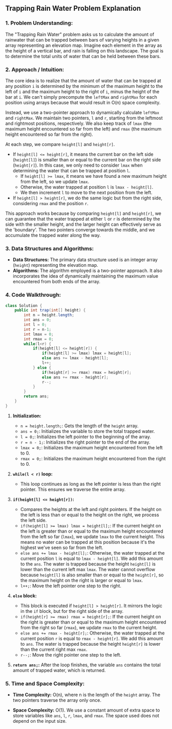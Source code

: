 ## Trapping Rain Water Problem Explanation

### 1. Problem Understanding:

The "Trapping Rain Water" problem asks us to calculate the amount of rainwater that can be trapped between bars of varying heights in a given array representing an elevation map.  Imagine each element in the array as the height of a vertical bar, and rain is falling on this landscape.  The goal is to determine the total units of water that can be held between these bars.

### 2. Approach / Intuition:

The core idea is to realize that the amount of water that can be trapped at any position `i` is determined by the minimum of the maximum height to the left of `i` and the maximum height to the right of `i`, minus the height of the bar at `i`.  We can't simply precompute the `leftMax` and `rightMax` for each position using arrays because that would result in O(n) space complexity.

Instead, we use a two-pointer approach to dynamically calculate `leftMax` and `rightMax`. We maintain two pointers, `l` and `r`, starting from the leftmost and rightmost positions, respectively.  We also keep track of `lmax` (the maximum height encountered so far from the left) and `rmax` (the maximum height encountered so far from the right).

At each step, we compare `height[l]` and `height[r]`.

*   If `height[l] <= height[r]`, it means the current bar on the left side (`height[l]`) is smaller than or equal to the current bar on the right side (`height[r]`).  In this case, we only need to consider `lmax` when determining the water that can be trapped at position `l`.
    *   If `height[l] >= lmax`, it means we have found a new maximum height from the left, so we update `lmax`.
    *   Otherwise, the water trapped at position `l` is `lmax - height[l]`.
    *   We then increment `l` to move to the next position from the left.
*   If `height[l] > height[r]`, we do the same logic but from the right side, considering `rmax` and the position `r`.

This approach works because by comparing `height[l]` and `height[r]`, we can guarantee that the water trapped at either `l` or `r` is determined by the side with the smaller height, and the larger height can effectively serve as the 'boundary'.  The two pointers converge towards the middle, and we accumulate the trapped water along the way.

### 3. Data Structures and Algorithms:

*   **Data Structures:**  The primary data structure used is an integer array (`height`) representing the elevation map.
*   **Algorithms:** The algorithm employed is a two-pointer approach.  It also incorporates the idea of dynamically maintaining the maximum value encountered from both ends of the array.

### 4. Code Walkthrough:

```java
class Solution {
    public int trap(int[] height) {
        int n = height.length;
        int ans = 0;
        int l = 0;
        int r = n-1;
        int lmax = 0;
        int rmax = 0;
        while(l<r) {
            if(height[l] <= height[r]) {
                if(height[l] >= lmax) lmax = height[l];
                else ans += lmax - height[l];
                l++;
            } else {
                if(height[r] >= rmax) rmax = height[r];
                else ans += rmax - height[r];
                r--;
            }
        }
        return ans;
    }
}
```

1.  **Initialization:**
    *   `n = height.length;`: Gets the length of the `height` array.
    *   `ans = 0;`: Initializes the variable to store the total trapped water.
    *   `l = 0;`: Initializes the left pointer to the beginning of the array.
    *   `r = n - 1;`: Initializes the right pointer to the end of the array.
    *   `lmax = 0;`: Initializes the maximum height encountered from the left to 0.
    *   `rmax = 0;`: Initializes the maximum height encountered from the right to 0.

2.  **`while(l < r)` loop:**
    *   This loop continues as long as the left pointer is less than the right pointer.  This ensures we traverse the entire array.

3.  **`if(height[l] <= height[r])`:**
    *   Compares the heights at the left and right pointers.  If the height on the left is less than or equal to the height on the right, we process the left side.
    *   `if(height[l] >= lmax) lmax = height[l];`: If the current height on the left is greater than or equal to the maximum height encountered from the left so far (`lmax`), we update `lmax` to the current height.  This means no water can be trapped at this position because it's the highest we've seen so far from the left.
    *   `else ans += lmax - height[l];`: Otherwise, the water trapped at the current position `l` is equal to `lmax - height[l]`.  We add this amount to the `ans`. The water is trapped because the height `height[l]` is lower than the current left max `lmax`. The water cannot overflow because `height[l]` is also smaller than or equal to the `height[r]`, so the maximum height on the right is larger or equal to `lmax`.
    *   `l++;`: Move the left pointer one step to the right.

4.  **`else` block:**
    *   This block is executed if `height[l] > height[r]`. It mirrors the logic in the `if` block, but for the right side of the array.
    *   `if(height[r] >= rmax) rmax = height[r];`: If the current height on the right is greater than or equal to the maximum height encountered from the right so far (`rmax`), we update `rmax` to the current height.
    *   `else ans += rmax - height[r];`: Otherwise, the water trapped at the current position `r` is equal to `rmax - height[r]`. We add this amount to `ans`.  The water is trapped because the height `height[r]` is lower than the current right max `rmax`.
    *   `r--;`: Move the right pointer one step to the left.

5.  **`return ans;`:** After the loop finishes, the variable `ans` contains the total amount of trapped water, which is returned.

### 5. Time and Space Complexity:

*   **Time Complexity:** O(n), where n is the length of the `height` array.  The two pointers traverse the array only once.

*   **Space Complexity:** O(1). We use a constant amount of extra space to store variables like `ans`, `l`, `r`, `lmax`, and `rmax`. The space used does not depend on the input size.
